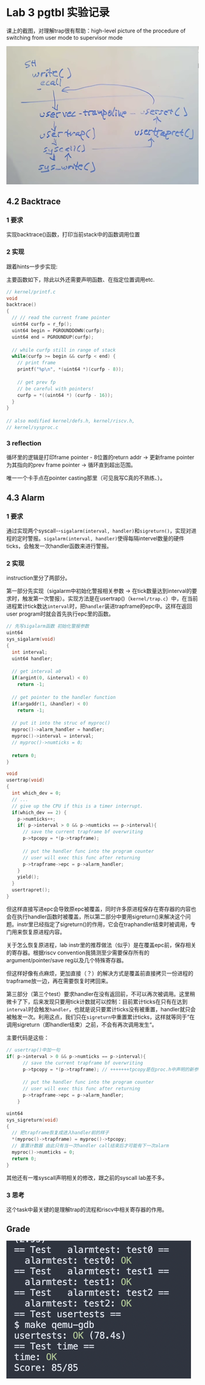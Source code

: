 # Lab 3 pgtbl 实验记录

课上的截图，对理解trap很有帮助：high-level picture of the procedure of switching from user mode to supervisor mode

![image-20230923151811134](./assets/image-20230923151811134.png)

## 4.2 Backtrace

### 1 要求

实现backtrace()函数，打印当前stack中的函数调用位置

### 2 实现

跟着hints一步步实现:

主要函数如下，除此以外还需要声明函数、在指定位置调用etc.

```c
// kernel/printf.c
void
backtrace()
{
  // // read the current frame pointer
  uint64 curfp = r_fp();
  uint64 begin = PGROUNDDOWN(curfp);
  uint64 end = PGROUNDUP(curfp);

  // while curfp still in range of stack
  while(curfp >= begin && curfp < end) {
    // print frame
    printf("%p\n", *(uint64 *)(curfp - 8));

    // get prev fp
    // be careful with pointers!
    curfp = *((uint64 *) (curfp - 16));
  } 
}

// also modified kernel/defs.h, kernel/riscv.h,
// kernel/sysproc.c
```



### 3 reflection

循环里的逻辑是打印frame pointer - 8位置的return addr -> 更新frame pointer为其指向的prev frame pointer -> 循环直到超出范围。

唯一一个卡手点在pointer casting那里（可见我写C真的不熟练、）。

## 4.3 Alarm

### 1 要求

通过实现两个syscall--`sigalarm(interval, handler)`和`sigreturn()`，实现对进程的定时警报。`sigalarm(interval, handler)`使得每隔intervel数量的硬件ticks，会触发一次handler函数来进行警报。

### 2 实现

instruction里分了两部分。

第一部分先实现（sigalarm中初始化警报相关参数 -> 在tick数量达到interval的要求时，触发第一次警报）。实现方法是在usertrap()（`kernel/trap.c`）中，在当前进程累计tick数达`interval`时，把`handler`装进trapframe的epc中。这样在返回user program时就会首先执行epc里的函数。

```c
// 先写sigalarm函数 初始化警报参数
uint64
sys_sigalarm(void)
{
  int interval;
  uint64 handler;

  // get interval a0
  if(argint(0, &interval) < 0)
    return -1;
  
  // get pointer to the handler function
  if(argaddr(1, &handler) < 0)
    return -1;
  
  // put it into the struc of myproc()
  myproc()->alarm_handler = handler;
  myproc()->interval = interval;
  // myproc()->numticks = 0;

  return 0;
}
```

```c
void
usertrap(void)
{
  int which_dev = 0;
  // ...
  // give up the CPU if this is a timer interrupt.
  if(which_dev == 2) {
    p->numticks++;
    if( p->interval > 0 && p->numticks == p->interval){
      // save the current trapframe bf overwriting
      p->tpcopy = *(p->trapframe);

      // put the handler func into the program counter
      // user will exec this func after returning
      p->trapframe->epc = p->alarm_handler;
    }
    yield();
  }
  usertrapret();
}
```

但这样直接写进epc会导致原epc被覆盖，同时许多原进程保存在寄存器的内容也会在执行handler函数时被覆盖，所以第二部分中要用sigreturn()来解决这个问题。instr里已经指定了sigreturn()的作用，它会在traphandler结束时被调用，专门用来恢复原进程内容。

关于怎么恢复原进程，lab instr里的推荐做法（似乎）是在覆盖epc前，保存相关的寄存器。根据riscv convention我猜测至少需要保存所有的argument/pointer/save reg以及几个特殊寄存器。

但这样好像有点麻烦，更加直接（？）的解决方式是覆盖前直接拷贝一份进程的trapframe放一边，再在需要恢复时拷回来。

第三部分（第三个test）要求handler在没有返回前，不可以再次被调用。这里稍微卡了下，后来发现只要用tick计数就可以控制：目前累计ticks在只有在达到`interval`时会触发`handler`，也就是说只要累计ticks没有被重置，handler就只会被触发一次。利用这点，我们只在`sigreturn`中重置累计ticks，这样就等同于“在调用sigreturn（即handler结束）之前，不会有再次调用发生“。

主要代码是这些：

```c
// usertrap()中加一句
if( p->interval > 0 && p->numticks == p->interval){
      // save the current trapframe bf overwriting
      p->tpcopy = *(p->trapframe); // +++++++tpcopy是在proc.h中声明的新参数

      // put the handler func into the program counter
      // user will exec this func after returning
      p->trapframe->epc = p->alarm_handler;
    }
```

```c
uint64
sys_sigreturn(void)
{
  // 把trapframe恢复成进入handler前的样子
  *(myproc()->trapframe) = myproc()->tpcopy;
  // 重置计数器 由此只有当一次handler call结束后才可能有下一次alarm
  myproc()->numticks = 0;
  return 0;
}
```

其他还有一堆syscall声明相关的修改，跟之前的syscall lab差不多。

### 3 思考

这个task中最关键的是理解trap的流程和riscv中相关寄存器的作用。

## Grade

![image-20230928115904404](./assets/image-20230928115904404.png)